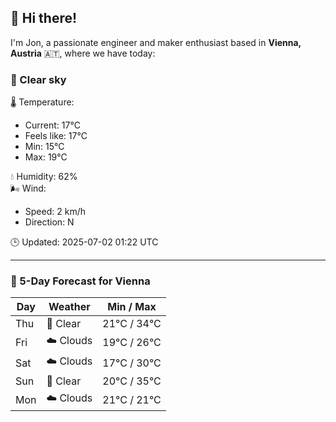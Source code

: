 ## 👋 Hi there!

I'm Jon, a passionate engineer and maker enthusiast based in **Vienna, Austria** 🇦🇹, where we have today:

### 🌙 Clear sky 

🌡️ Temperature: 
* Current: 17°C
* Feels like: 17°C
* Min: 15°C 
* Max: 19°C  

💧 Humidity: 62%  
🌬️ Wind: 
* Speed: 2 km/h 
* Direction: N  

🕒 Updated: 2025-07-02 01:22 UTC

---

### 📅 5-Day Forecast for Vienna

| Day | Weather | Min / Max |
|-----|---------|------------|
| Thu | 🌙 Clear | 21°C / 34°C |
| Fri | ☁️ Clouds | 19°C / 26°C |
| Sat | ☁️ Clouds | 17°C / 30°C |
| Sun | 🌙 Clear | 20°C / 35°C |
| Mon | ☁️ Clouds | 21°C / 21°C |
